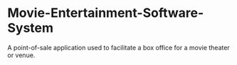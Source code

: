# Movie-Entertainment-Software-System
A point-of-sale application used to facilitate a box office for a movie theater or venue.
